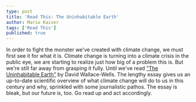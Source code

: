 ```yaml
---
type: post
title: 'Read This: The Uninhabitable Earth'
author: Mario Kaiser
tags: ['Read This']
published: true
---
```


In order to fight the monster we've created with climate change, we must first see it for what it is. Climate change is turning into a climate crisis in the public eye, we are starting to realize just how big of a problem this is. But we're still far away from grasping it fully. Until we've read ["The Uninhabitable Earth"](http://nymag.com/intelligencer/2017/07/climate-change-earth-too-hot-for-humans-annotated.html) by David Wallace-Wells. The lengthy essay gives us an up-to-date scientific overview of what climate change will do to us in this century and why, sprinkled with some journalistic pathos. The essay is bleak, but our future is, too. Go read up and act accordingly.
